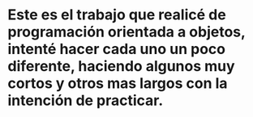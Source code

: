 # Este es el trabajo que realicé de programación orientada a objetos, intenté hacer cada uno un poco diferente, haciendo algunos muy cortos y otros mas largos con la intención de practicar.
